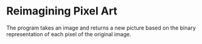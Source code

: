 # Reimagining Pixel Art

The program takes an image and returns a new picture based on the binary representation
of each pixel of the original image.
